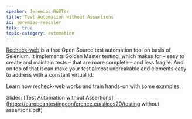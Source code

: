 ```yaml
---
speaker: Jeremias Rößler
title: Test Automation without Assertions
id: jeremias-roessler
talk: true
topic-category: automation
---
```

[Recheck-web](https://github.com/retest/recheck-web) is a free Open Source test automation tool on basis of Selenium. It
implements Golden Master testing, which makes for – easy to create and maintain tests – that are more complete – and
less fragile. And on top of that it can make your test almost unbreakable and elements easy to address with a constant
virtual id.
 
Learn how recheck-web works and train hands-on with some examples.

Slides: [Test Automation without Assertions](https://europeantestingconference.eu/slides20/testing without assertions.pdf)